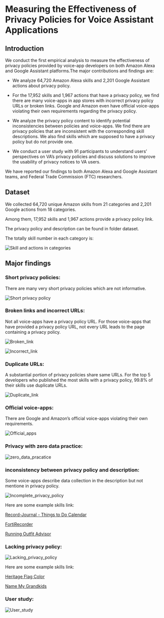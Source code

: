 # Measuring the Effectiveness of Privacy Policies for Voice Assistant Applications

## Introduction

We conduct the first empirical analysis to measure the effectiveness of privacy policies provided by voice-app developers on both Amazon Alexa and Google Assistant platforms.The major contributions and findings are:

* We analyze 64,720 Amazon Alexa skills and 2,201 Google Assistant actions about privacy policy. 

* For the 17,952 skills and 1,967 actions that have a privacy policy, we find there are many voice-apps in app stores with incorrect privacy policy URLs or broken links. Google and Amazon even have official voice-apps violating their own requirements regarding the privacy policy.

* We analyze the privacy policy content to identify potential inconsistencies between policies and voice-apps. We find there are privacy policies that are inconsistent with the corresponding skill descriptions. We also find skills which are supposed to have a privacy policy but do not provide one.

* We conduct a user study with 91 participants to understand users’ perspectives on VA’s privacy policies and discuss solutions to improve the usability of privacy notices to VA users.

We have reported our findings to both Amazon Alexa and Google Assistant teams, and Federal Trade Commission (FTC) researchers.



## Dataset

We collected 64,720 unique Amazon skills from 21 categories and 2,201 Google actions from 18 categories. 

Among them, 17,952 skills and 1,967 actions provide a privacy policy link. 

The privacy policy and description can be found in folder dataset.

The totally skill number in each category is:

![Skill and actions in categories](https://github.com/voice-assistant-research/voice-assistant/blob/master/dataset/image2/numbers.png)



## Major findings

### Short privacy policies:

There are many very short privacy policies which are not informative.

![Short privacy policy](https://github.com/voice-assistant-research/voice-assistant/blob/master/dataset/image2/short_policy.png)

### Broken links and incorrect URLs:

Not all voice-apps have a privacy policy URL. For those voice-apps that have provided a privacy policy URL, not every URL leads to the page containing a privacy policy.

![Broken_link](https://github.com/voice-assistant-research/voice-assistant/blob/master/dataset/image2/broken_link.png)

![Incorrect_link](https://github.com/voice-assistant-research/voice-assistant/blob/master/dataset/image2/promotionpage.png)

### Duplicate URLs:

A substantial portion of privacy policies share same URLs. For the top 5 developers who published the most skills with a privacy policy, 99.8% of their skills use duplicate URLs.

![Duplicate_link](https://github.com/voice-assistant-research/voice-assistant/blob/master/dataset/image2/duplicate.png)

### Official voice-apps:

There are Google and Amazon’s official voice-apps violating their own requirements.

![Official_apps](https://github.com/voice-assistant-research/voice-assistant/blob/master/dataset/image2/official.png)

### Privacy with zero data practice:

![zero_data_pracatice](https://github.com/voice-assistant-research/voice-assistant/blob/master/dataset/image2/zero_data_practice.png)

### inconsistency between privacy policy and description:

Some voice-apps describe data collection in the description but not mentione in privacy policy.

![Incomplete_privacy_policy](https://github.com/voice-assistant-research/voice-assistant/blob/master/dataset/image2/incomplete.png)


Here are some example skills link:

[Record-Journal - Things to Do Calendar](https://www.amazon.com/Record-Journal-Things-to-Do-Calendar/dp/B07NC478M9/ref=sr_1_1?keywords=record+journal&qid=1582232641&s=digital-skills&sr=1-1)

[FortiRecorder](https://www.amazon.com/Fortinet-FortiRecorder/dp/B079P35CGQ/ref=sr_1_1?keywords=fortirecorder&qid=1582232693&s=digital-skills&sr=1-1)

[Running Outfit Advisor](https://www.amazon.com/CraftyC-Running-Outfit-Advisor/dp/B0735XW8LM/ref=sr_1_1?crid=24ZNWXDR4FZKZ&keywords=running+outfit+advisor&qid=1582232728&s=digital-skills&sprefix=Running+outfit+%2Calexa-skills%2C143&sr=1-1)

### Lacking privacy policy:

![Lacking_privacy_policy](https://github.com/voice-assistant-research/voice-assistant/blob/master/dataset/image2/lack_policy.png)

Here are some example skills link:

[Heritage Flag Color](https://www.amazon.com/Thomas-Anderson-Heritage-Flag-Color/dp/B01MR9JBWU/ref=sr_1_1?keywords=heritage+flag+color&qid=1582233183&s=digital-skills&sr=1-1)

[Name My Grandkids](https://www.amazon.com/Cooper-Name-My-Grandkids/dp/B01EW3KUXC/ref=sr_1_1?keywords=name+my+grandkids&qid=1582233215&s=digital-skills&sr=1-1)

### User study:

![User_study](https://github.com/voice-assistant-research/voice-assistant/blob/master/dataset/image2/user_study.png)



